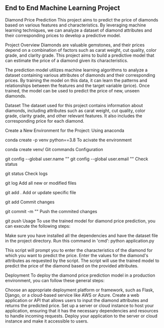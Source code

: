 ## End to End Machine Learning Project
Diamond Price Prediction
This project aims to predict the price of diamonds based on various features and characteristics. By leveraging machine learning techniques, we can analyze a dataset of diamond attributes and their corresponding prices to develop a predictive model.



Project Overview
Diamonds are valuable gemstones, and their prices depend on a combination of factors such as carat weight, cut quality, color grade, and clarity grade. This project aims to build a predictive model that can estimate the price of a diamond given its characteristics.

The prediction model utilizes machine learning algorithms to analyze a dataset containing various attributes of diamonds and their corresponding prices. By training the model on this data, it can learn the patterns and relationships between the features and the target variable (price). Once trained, the model can be used to predict the price of new, unseen diamonds.

Dataset
The dataset used for this project contains information about diamonds, including attributes such as carat weight, cut quality, color grade, clarity grade, and other relevant features. It also includes the corresponding price for each diamond.

Create a New Environment for the Project:
Using anaconda

conda create -p venv python==3.8
To acivate the environment

conda create venv/
Git commands
Configuration

git config --global user.name "<your name>"
git config --global user.email "<mail id registered with github>"
Check status

git status
Check logs

git log
Add all new or modified files

git add .
Add or update specific file

git add <file name>
Commit changes

git commit -m "<commit message>"
Push the commited changes

git push <remote> <branch>
Usage
To use the trained model for diamond price prediction, you can execute the following steps:

Make sure you have installed all the dependencies and have the dataset file in the project directory.
Run this command in 'cmd':
python application.py
  
This script will prompt you to enter the characteristics of the diamond for which you want to predict the price.
Enter the values for the diamond's attributes as requested by the script.
The script will use the trained model to predict the price of the diamond based on the provided attributes.
  
Deployment
To deploy the diamond price prediction model in a production environment, you can follow these general steps:

Choose an appropriate deployment platform or framework, such as Flask, Django, or a cloud-based service like AWS or Azure.
Create a web application or API that allows users to input the diamond attributes and returns the predicted price.
Set up a server or cloud instance to host your application, ensuring that it has the necessary dependencies and resources to handle incoming requests.
Deploy your application to the server or cloud instance and make it accessible to users.


